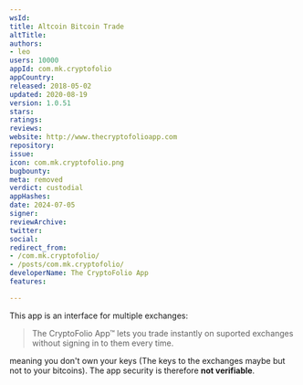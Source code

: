 ```yaml
---
wsId: 
title: Altcoin Bitcoin Trade
altTitle: 
authors:
- leo
users: 10000
appId: com.mk.cryptofolio
appCountry: 
released: 2018-05-02
updated: 2020-08-19
version: 1.0.51
stars: 
ratings: 
reviews: 
website: http://www.thecryptofolioapp.com
repository: 
issue: 
icon: com.mk.cryptofolio.png
bugbounty: 
meta: removed
verdict: custodial
appHashes: 
date: 2024-07-05
signer: 
reviewArchive: 
twitter: 
social: 
redirect_from:
- /com.mk.cryptofolio/
- /posts/com.mk.cryptofolio/
developerName: The CryptoFolio App
features: 

---
```


This app is an interface for multiple exchanges:

> The CryptoFolio App™ lets you trade instantly on suported exchanges without
  signing in to them every time.

meaning you don't own your keys (The keys to the exchanges maybe but not to your
bitcoins). The app security is therefore **not verifiable**.
